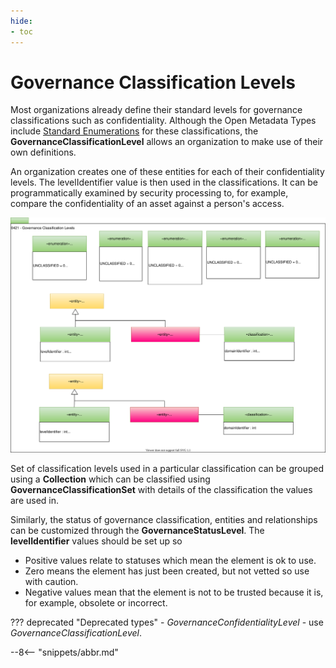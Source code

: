 ```yaml
---
hide:
- toc
---
```


<!-- SPDX-License-Identifier: CC-BY-4.0 -->
<!-- Copyright Contributors to the ODPi Egeria project 2020. -->

# Governance Classification Levels

Most organizations already define their standard levels for
governance classifications such as confidentiality.
Although the Open Metadata Types include
[Standard Enumerations](0422-Governance-Action-Classifications.md)
for these classifications, the **GovernanceClassificationLevel**
allows an organization to make use of their own definitions.

An organization creates one of these entities for each of their confidentiality levels.
The levelIdentifier value is then used in the classifications.
It can be programmatically examined by security processing to,
for example, compare the confidentiality of an asset against a person's access.

![UML](0421-Governance-Classification-Levels.svg)

Set of classification levels used in a particular classification can be grouped using a
**Collection** which can be classified using **GovernanceClassificationSet**
with details of the classification
the values are used in.

Similarly, the status of governance classification, entities and relationships can be
customized through the **GovernanceStatusLevel**.  The **levelIdentifier** values
should be set up so

* Positive values relate to statuses which mean the element is ok to use.
* Zero means the element has just been created, but not vetted so use with caution.
* Negative values mean that the element is not to be trusted because it is, for example,
obsolete or incorrect.

??? deprecated "Deprecated types"
    - *GovernanceConfidentialityLevel* - use *GovernanceClassificationLevel*.

--8<-- "snippets/abbr.md"